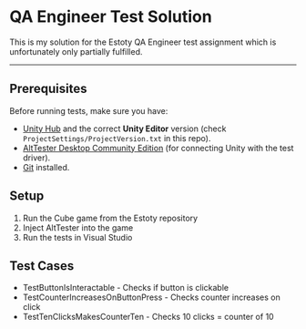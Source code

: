 # QA Engineer Test Solution

This is my solution for the Estoty QA Engineer test assignment which is unfortunately only partially fulfilled.

---

## Prerequisites

Before running tests, make sure you have:

- [Unity Hub](https://unity.com/download) and the correct **Unity Editor** version (check `ProjectSettings/ProjectVersion.txt` in this repo).
- [AltTester Desktop Community Edition](https://alttester.com/) (for connecting Unity with the test driver).
- [Git](https://git-scm.com/downloads) installed.

## Setup
1. Run the Cube game from the Estoty repository
2. Inject AltTester into the game
3. Run the tests in Visual Studio

## Test Cases
- TestButtonIsInteractable - Checks if button is clickable
- TestCounterIncreasesOnButtonPress - Checks counter increases on click
- TestTenClicksMakesCounterTen - Checks 10 clicks = counter of 10
